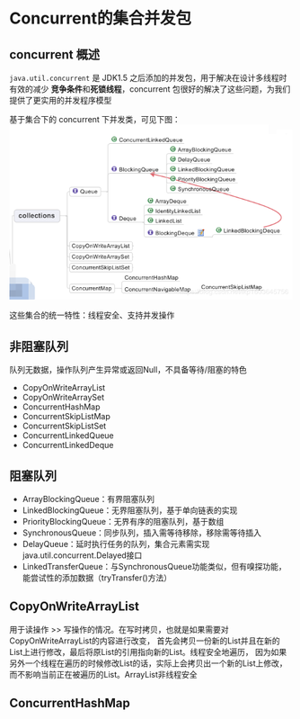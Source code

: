 # Concurrent的集合并发包
## concurrent 概述
`java.util.concurrent` 是 JDK1.5 之后添加的并发包，用于解决在设计多线程时有效的减少
**竞争条件**和**死锁线程**，concurrent 包很好的解决了这些问题，为我们提供了更实用的并发程序模型

基于集合下的 concurrent 下并发类，可见下图：
![](../img/concurrent.png)

这些集合的统一特性：线程安全、支持并发操作

## 非阻塞队列

队列无数据，操作队列产生异常或返回Null，不具备等待/阻塞的特色

- CopyOnWriteArrayList
- CopyOnWriteArraySet
- ConcurrentHashMap
- ConcurrentSkipListMap
- ConcurrentSkipListSet
- ConcurrentLinkedQueue
- ConcurrentLinkedDeque

## 阻塞队列

- ArrayBlockingQueue：有界阻塞队列
- LinkedBlockingQueue：无界阻塞队列，基于单向链表的实现
- PriorityBlockingQueue：无界有序的阻塞队列，基于数组
- SynchronousQueue：同步队列，插入需等待移除，移除需等待插入 
- DelayQueue：延时执行任务的队列，集合元素需实现java.util.concurrent.Delayed接口
- LinkedTransferQueue：与SynchronousQueue功能类似，但有嗅探功能，能尝试性的添加数据（tryTransfer()方法）


## CopyOnWriteArrayList
用于读操作 >> 写操作的情况。在写时拷贝，也就是如果需要对CopyOnWriteArrayList的内容进行改变，
首先会拷贝一份新的List并且在新的List上进行修改，最后将原List的引用指向新的List。线程安全地遍历，
因为如果另外一个线程在遍历的时候修改List的话，实际上会拷贝出一个新的List上修改，
而不影响当前正在被遍历的List。ArrayList非线程安全

## ConcurrentHashMap